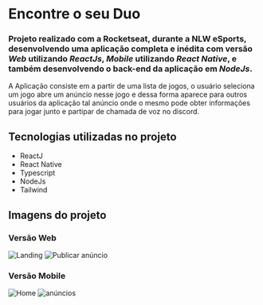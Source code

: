 # Encontre o seu Duo

### Projeto realizado com a Rocketseat, durante a NLW eSports, desenvolvendo uma aplicação completa e inédita com versão *Web* utilizando *ReactJs*, *Mobile* utilizando *React Native*, e também desenvolvendo o back-end da aplicação em *NodeJs*.


A Aplicação consiste em a partir de uma lista de jogos, o usuário seleciona um jogo abre um anúncio nesse jogo e dessa forma aparece para outros usuários da aplicação tal anúncio onde o mesmo pode obter informações para jogar junto e partipar de chamada de voz no discord.


## Tecnologias utilizadas no projeto
- ReactJ
- React Native
- Typescript
- NodeJs
- Tailwind



## Imagens do projeto


### Versão Web
![Landing](https://user-images.githubusercontent.com/92590610/191382555-409b8625-f2f8-4812-b8a7-0dee9cc4ffe6.png)
![Publicar anúncio](https://user-images.githubusercontent.com/92590610/191382667-ef9c9515-0c42-4a80-82d8-f0fe504fc592.png)


### Versão Mobile

![Home](https://user-images.githubusercontent.com/92590610/191383636-08c0452f-ea85-4ebb-8773-8007300d6faa.jpg) ![anúncios](https://user-images.githubusercontent.com/92590610/191383714-f9844ab4-1d28-4b82-abe4-dabeb92a140b.jpg)






